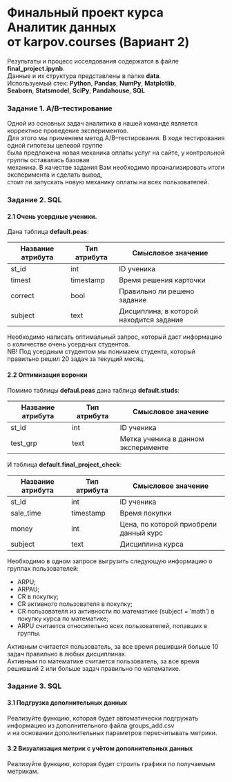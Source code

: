 Финальный проект курса Аналитик данных  
от karpov.courses (Вариант 2)
=====================================  


Результаты и процесс исселдования содержатся в файле **final_project.ipynb**.  
Данные и их структура представлены в папке **data**.  
Используемый стек: **Python**, **Pandas**, **NumPy**, **Matplotlib**,  
**Seaborn**, **Statsmodel**, **SciPy**, **Pandahouse**, **SQL**

### Задание 1. A/B–тестирование

Одной из основных задач аналитика в нашей команде является корректное проведение экспериментов.  
Для этого мы применяем метод A/B–тестирования. В ходе тестирования одной гипотезы целевой группе  
была предложена новая механика оплаты услуг на сайте, у контрольной группы оставалась базовая  
механика. В качестве задания Вам необходимо проанализировать итоги эксперимента и сделать вывод,  
стоит ли запускать новую механику оплаты на всех пользователей.

### Задание 2. SQL

#### 2.1 Очень усердные ученики.  

Дана таблица **default.peas**:

| Название атрибута | Тип атрибута | Смысловое значение                         |
|-------------------|--------------|--------------------------------------------|
| st_id             | int          | ID ученика                                 |
| timest            | timestamp    | Время решения карточки                     |
| correct           | bool         | Правильно ли решено задание                |
| subject           | text         | Дисциплина, в которой находится задание    |

Необходимо написать оптимальный запрос, который даст информацию о количестве очень усердных студентов.  
NB! Под усердным студентом мы понимаем студента, который правильно решил 20 задач за текущий месяц.

#### 2.2 Оптимизация воронки

Помимо таблицы **defaul.peas** дана таблица **default.studs**:

| Название атрибута | Тип атрибута | Смысловое значение                     |
|-------------------|--------------|----------------------------------------|
| st_id             | int          | ID ученика                             |
| test_grp          | text         | Метка ученика в данном эксперименте    |


И таблица **default.final_project_check**:

| Название атрибута | Тип атрибута | Смысловое значение                         |
|-------------------|--------------|--------------------------------------------|
| st_id             | int          | ID ученика                                 |
| sale_time         | timestamp    | Время покупки                              |
| money             | int          | Цена, по которой приобрели данный курс     |
| subject           | text         | Дисциплина курса                           |

Необходимо в одном запросе выгрузить следующую информацию о группах пользователей:

* ARPU;
* ARPAU; 
* CR в покупку; 
* СR активного пользователя в покупку; 
* CR пользователя из активности по математике (subject = ’math’) в покупку курса по математике;
* ARPU считается относительно всех пользователей, попавших в группы.

Активным считается пользователь, за все время решивший больше 10 задач правильно в любых дисциплинах.  
Активным по математике считается пользователь, за все время решивший 2 или больше задач правильно по математике.

### Задание 3. SQL

#### 3.1 Подгрузка дополнительных данных

Реализуйте функцию, которая будет автоматически подгружать информацию из дополнительного файла groups_add.csv  
и на основании дополнительных параметров пересчитывать метрики.

#### 3.2 Визуализация метрик с учётом дополнительных данных

Реализуйте функцию, которая будет строить графики по получаемым метрикам.
